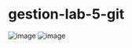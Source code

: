 # gestion-lab-5-git
![image](https://github.com/user-attachments/assets/48815cea-51a2-455a-94a6-9312c2440a4b)
![image](https://github.com/user-attachments/assets/eb68a9d2-30eb-4eeb-945b-d2ebb560c12b)
